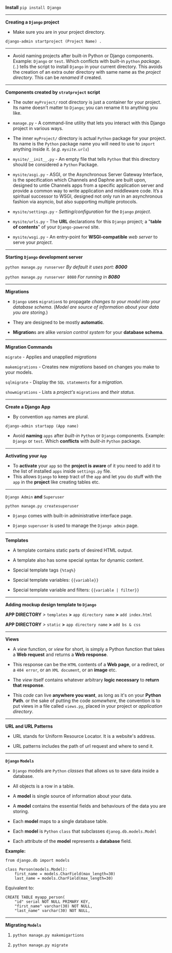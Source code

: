 **Install**
`pip install Django`
****

**Creating a `Django` project**

* Make sure you are in your project directory.

`django-admin startproject (Project Name) .`
****

* Avoid naming projects after built-in Python or Django components.
Example: `Django` or `test`. Which conflicts with built-in `python` _package_.
  (`.`) tells the script to install `Django` in your current directory. This avoids the creation of an extra outer directory with same name as the _project directory_. This can be _renamed_ if created.
****

**Components created by `stratproject` script**

* The outer `myProject/` root directory is just a container for your project. Its name doesn't matter to `Django`; you can rename it to anything you like.

* `manage.py` - A command-line utility that lets you interact with this Django project in various ways.

* The inner `myProject/` directory is actual `Python` package for your project. Its name is the `Python` package name you will need to use to `import` anything inside it. (_e.g. `mysite.urls`_)

* `mysite/__init__.py` - An empty file that tells `Python` that this directory should be considered a `Python` Package.

* `mysite/asgi.py` - ASGI, or the Asynchronous Server Gateway Interface, is the specification which Channels and Daphne are built upon, designed to untie Channels apps from a specific application server and provide a common way to write application and middleware code.
  It’s a spiritual successor to WSGI, designed not only run in an asynchronous fashion via asyncio, but also supporting multiple protocols.

* `mysite/settings.py` - _Setting/configuration_ for the `Django` _project_.

* `mysite/urls.py` - The **URL** declarations for this `Django` project; a "**table of contents**" of your `Django-powered` site.

* `mysite/wsgi.py` - An entry-point for **WSGI-compatible** _web server_ to serve your _project_.
****
**Starting `Django` development server**

`python manage.py runserver` _By default it uses port: **8000**_

`python manage.py runserver 8080` _For running in **8080**_
****

**Migrations**

* `Django` uses `migration`s to propagate _changes to your model into your database schema_.
  (_Model are source of information about your data you are storing._)
  
* They are designed to be mostly **automatic**.
* **Migration**s are alike _version control system_ for your **database schema**.
****
**Migration Commands**

`migrate` - Applies and unapplied _migrations_

`makemigrations` - Creates new _migrations_ based on changes you make to your models.

`sqlmigrate` - Display the `SQL statements` for a _migration_.

`showmigrations` - Lists a _project's_ `migrations` and _their status_.
****

**Create a Django App**

* By convention `app` names are plural.

`django-admin startapp (App name)`

* Avoid **naming** `apps` after _built-in_ `Python` or `Django` components.
Example: `Django` or `test`. Which **conflicts** with _bulit-in_ `Python` package.
****

**Activating your `App`**

* To **activate** your `app` so the **project is aware** of it you need to add it to the list of installed `apps` inside `settings.py` file.
* This allows `Django` to keep tract of the `app` and let you do stuff with the `app` in the **project** like creating tables etc.
****

`Django Admin` **and** `Superuser`

`python manage.py createsuperuser`

* `Django` comes with built-in administrative interface page.

* `Django` `superuser` is used to manage the `Django admin` page.
****

**Templates**

* A template contains static parts of desired HTML output.

* A template also has some special syntax for dynamic content.

* Special template tags `{%tag%}`

* Special template variables: `{{variable}}`

* Special template variable and filters: `{{variable | filter}}`
****

**Adding mockup design template to `Django`**

**APP DIRECTORY** _>_ `templates` **>** `app directory name` **>** `add index.html`

**APP DIRECTORY** _>_ `static` **>** `app directory name` **>** `add bs & css`
****

**Views**

* A _view_ function, or _view_ for short, is simply a Python function that takes a **Web request** and returns a **Web response**.

* This response can be the `HTML` contents of a **Web page**, or a redirect, or a `404 error`, or an `XML document`, or an **image** etc.

* The _view_ itself contains whatever arbitrary **logic necessary** to **return that response**.

* This _code_ can live **anywhere you want**, as long as it's on your **Python Path**. or the sake of putting the code _somewhere_, the convention is to put views in a file called `views.py`, placed in your project or _application directory_.
****

**URL and URL Patterns**

* URL stands for Uniform Resource Locator. It is a website's address.

* URL patterns includes the path of url request and where to send it.
****

**`Django` `Models`**

* `Django` models are `Python` _classes_ that allows us to save data inside a database.

* All objects is a row in a table.

* A **model** is single source of information about your data.

* A **model** contains the essential fields and behaviours of the data you are storing.

* Each **model** maps to a single database table.

* Each **model** is `Python` `class` that subclasses `djanog.db.models.Model`

* Each attribute of the **model** represents a **database** field.


**Example:**

    from django.db import models

    class Person(models.Model):
        first_name = models.CharField(max_length=30)
        last_name = models.CharField(max_length=30)
Equivalent to:

    CREATE TABLE myapp_person(
        "id" serial NOT NULL PRIMARY KEY,
        "first_name" varchar(30) NOT NULL,
        "last_name" varchar(30) NOT NULL,
****

**Migrating `Models`**

1. `python manage.py makemigartions`

2. `python manage.py migrate`